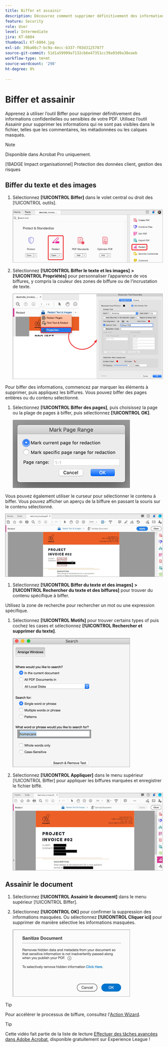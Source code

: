 ```yaml
---
title: Biffer et assainir
description: Découvrez comment supprimer définitivement des informations confidentielles ou sensibles de votre PDF
feature: Security
role: User
level: Intermediate
jira: KT-6804
thumbnail: KT-6804.jpg
exl-id: 39ba66c7-bc9a-4ecc-b337-f03d31257877
source-git-commit: 51d1a59999a7132cb6e47351cc39a93d9a38eaeb
workflow-type: tm+mt
source-wordcount: '298'
ht-degree: 0%

---
```


# Biffer et assainir

Apprenez à utiliser l’outil Biffer pour supprimer définitivement des informations confidentielles ou sensibles de votre PDF. Utilisez l’outil Assainir pour supprimer les informations qui ne sont pas visibles dans le fichier, telles que les commentaires, les métadonnées ou les calques masqués.

>[!NOTE]
>
>Disponible dans Acrobat Pro uniquement.

[!BADGE Impact organisationnel]
Protection des données client, gestion des risques

## Biffer du texte et des images

1. Sélectionnez **[!UICONTROL Biffer]** dans le volet central ou droit des [!UICONTROL outils].

   ![Biffer L’Étape 1](../assets/Redact_1.png)

1. Sélectionnez **[!UICONTROL Biffer le texte et les images]** **>** **[!UICONTROL Propriétés]** pour personnaliser l’apparence de vos biffures, y compris la couleur des zones de biffure ou de l’incrustation de texte.

   ![Biffer l’étape 2](../assets/Redact_2.png)

Pour biffer des informations, commencez par marquer les éléments à supprimer, puis appliquez les biffures. Vous pouvez biffer des pages entières ou du contenu sélectionné.

1. Sélectionnez **[!UICONTROL Biffer des pages]**, puis choisissez la page ou la plage de pages à biffer, puis sélectionnez **[!UICONTROL OK]**.

   ![Biffer l’étape 4](../assets/Redact_3.png)

Vous pouvez également utiliser le curseur pour sélectionner le contenu à biffer. Vous pouvez afficher un aperçu de la biffure en passant la souris sur le contenu sélectionné.

   ![Biffer l’étape 5a](../assets/Redact_4.png)

1. Sélectionnez **[!UICONTROL Biffer du texte et des images]** **>** **[!UICONTROL Rechercher du texte et des biffures]** pour trouver du contenu spécifique à biffer.

Utilisez la zone de recherche pour rechercher un mot ou une expression spécifique.

1. Sélectionnez **[!UICONTROL Motifs]** pour trouver certains types of puis cochez les cases et sélectionnez **[!UICONTROL Rechercher et supprimer du texte]**.

   ![Biffer l’étape 5b](../assets/Redact_5.png)

1. Sélectionnez **[!UICONTROL Appliquer]** dans le menu supérieur [!UICONTROL Biffer] pour appliquer les biffures marquées et enregistrer le fichier biffé.

   ![Biffer l’étape 6](../assets/Redact_6.png)

## Assainir le document

1. Sélectionnez **[!UICONTROL Assainir le document]** dans le menu supérieur [!UICONTROL Biffer].

1. Sélectionnez **[!UICONTROL OK]** pour confirmer la suppression des informations masquées. Ou sélectionnez **[!UICONTROL Cliquer ici]** pour supprimer de manière sélective les informations masquées.

   ![Assainir l’étape 2](../assets/Redact_7.png)

>[!TIP]
>
>Pour accélérer le processus de biffure, consultez l&#39;[Action Wizard](../advanced-tasks/action.md).

>[!TIP]
>
>Cette vidéo fait partie de la liste de lecture [Effectuer des tâches avancées dans Adobe Acrobat](https://experienceleague.adobe.com/fr/playlists/acrobat-peform-advanced-tasks), disponible gratuitement sur Experience League !
